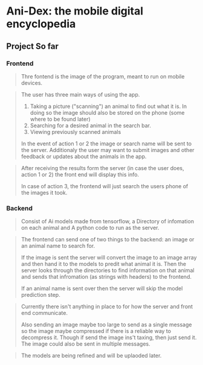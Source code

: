 # Ani-Dex: the mobile digital encyclopedia
## Project So far
### Frontend
> Thre fontend is the image of the program, meant to run on mobile devices.

> The user has three main ways of using the app.
> 1) Taking a picture ("scanning") an animal to find out what it is. In doing so the image should also be stored on the phone (some where to be found later)
> 2) Searching for a desired animal in the search bar.
> 3) Viewing previously scanned animals
>
> In the event of action 1 or 2 the image or search name will be sent to the server.
> Additionaly the user may want to submit images and other feedback or updates about the animals in the app.

> After receiving the results form the server (in case the user does, action 1 or 2) the front end will display this info.
>
> In case of action 3, the frontend will just search the users phone of the images it took.

### Backend
> Consist of Ai models made from tensorflow, a Directory of infomation on each animal and A python code to run as the server.

> The frontend can send one of two things to the backend: an image or an animal name to search for.
>
> If the image is sent the server will convert the image to an image array and then hand it to the models to predit what animal it is.
> Then the server looks through the directories to find information on that animal and sends that infromation (as strings with headers) to the frontend.
>
> If an animal name is sent over then the server will skip the model prediction step. 

> Currently there isn't anything in place to for how the server and front end communicate.
>
> Also sending an image maybe too large to send as a single message so the image maybe compressed if there is a reliable way to decompress it. Though if send the image ins't taxing, then just send it.
> The image could also be sent in multiple messages.

> The models are being refined and will be uplaoded later.

